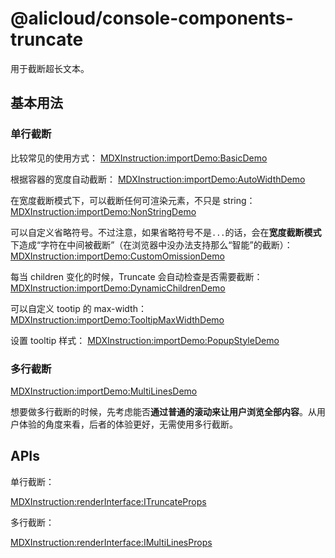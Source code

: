 # @alicloud/console-components-truncate

用于截断超长文本。

## 基本用法

### 单行截断

比较常见的使用方式：
[MDXInstruction:importDemo:BasicDemo](./stories/basic.tsx)

根据容器的宽度自动截断：
[MDXInstruction:importDemo:AutoWidthDemo](./stories/auto-width.tsx)

在宽度截断模式下，可以截断任何可渲染元素，不只是 string：
[MDXInstruction:importDemo:NonStringDemo](./stories/non-string.tsx)

可以自定义省略符号。不过注意，如果省略符号不是`...`的话，会在**宽度截断模式**下造成“字符在中间被截断”（在浏览器中没办法支持那么“智能”的截断）：
[MDXInstruction:importDemo:CustomOmissionDemo](./stories/custom-omission.tsx)

每当 children 变化的时候，Truncate 会自动检查是否需要截断：
[MDXInstruction:importDemo:DynamicChildrenDemo](./stories/dynamic-children.tsx)

可以自定义 tootip 的 max-width：
[MDXInstruction:importDemo:TooltipMaxWidthDemo](./stories/tooltip-max-width.tsx)

设置 tooltip 样式：
[MDXInstruction:importDemo:PopupStyleDemo](./stories/popupStyle.tsx)

### 多行截断

[MDXInstruction:importDemo:MultiLinesDemo](./stories/multi-lines.tsx)

想要做多行截断的时候，先考虑能否**通过普通的滚动来让用户浏览全部内容**。从用户体验的角度来看，后者的体验更好，无需使用多行截断。

## APIs

单行截断：

[MDXInstruction:renderInterface:ITruncateProps](./api-json/api.json)

多行截断：

[MDXInstruction:renderInterface:IMultiLinesProps](./api-json/api.json)
